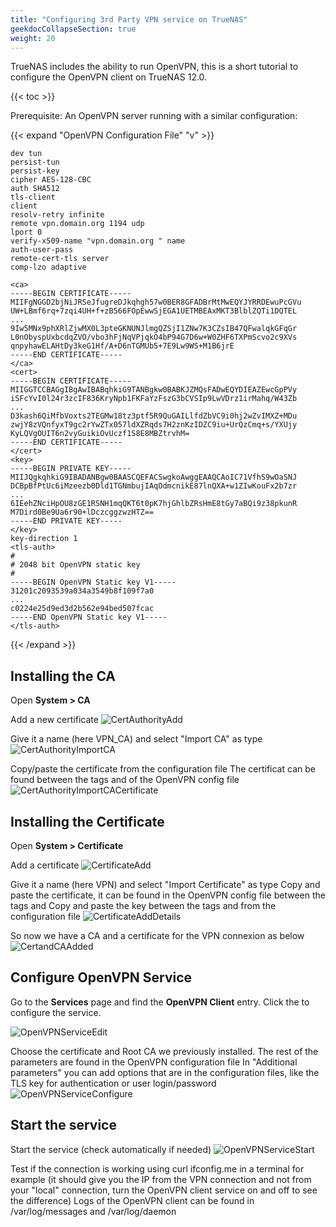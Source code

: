 ```yaml
---
title: "Configuring 3rd Party VPN service on TrueNAS"
geekdocCollapseSection: true
weight: 20
---
```


TrueNAS includes the ability to run OpenVPN, this is a short tutorial to configure the OpenVPN client on TrueNAS 12.0.

{{< toc >}}

Prerequisite: An OpenVPN server running with a similar configuration:

{{< expand "OpenVPN Configuration File" "v" >}}
```
dev tun
persist-tun
persist-key
cipher AES-128-CBC
auth SHA512
tls-client
client
resolv-retry infinite
remote vpn.domain.org 1194 udp
lport 0
verify-x509-name "vpn.domain.org " name
auth-user-pass
remote-cert-tls server
comp-lzo adaptive

<ca>
-----BEGIN CERTIFICATE-----
MIIFgNGGD2bjNiJRSeJfugreDJkqhgh57w0BER8GFADBrMtMwEQYJYRRDEwuPcGVu
UW+LBmf6rq+7zqi4UH+f+zB566FOpEwwSjEGA1UETMBEAxMKT3BlblZQTi1DQTEL
...
9Iw5MNx9phXRlZjwMX0L3pteGKNUNJlmgQZSjI1ZNw7K3CZsIB47QFwalqkGFqGr
L0nObyspUxbcdqZVO/vbo3hFjNqVPjqkO4bP94G7D6w+W0ZHF6TXPmScvo2c9XVs
qnpyhawELAHtDy3keG1Hf/A+D6nTGMUb5+7E9Lw9WS+M1B6jrE
-----END CERTIFICATE-----
</ca>
<cert>
-----BEGIN CERTIFICATE-----
MIIGGTCCBAGgIBgAwIBABqhkiG9TANBgkw0BABKJZMQsFADwEQYDIEAZEwcGpPVy
iSFcYvI0l24r3zcIF836KryNpb1FKFaYzFszG3bCVSIp9LwVDrz1irMahq/W43Zb
...
D3kash6QiMfbVoxts2TEGMw18tz3ptf5R9QuGAILlfdZbVC9i0hj2wZvIMXZ+MDu
zwjY8zVQnfyxT9gc2rYwZTx057ldXZRqds7H2znKzIDZC9iu+UrQzCmq+s/YXUjy
KyLQVgOUIT6n2vyGuikiOvUczf1S8E8MBZtrvhM=
-----END CERTIFICATE-----
</cert>
<key>
-----BEGIN PRIVATE KEY-----
MIIJQgkqhkiG9IBADANBgw0BAASCQEFACSwgkoAwggEAAQCAoIC71VfhS9wOaSNJ
DCBpBfPtUc6iMzeezb0Dld1TGNmbujIAqOdmcnikE87lnQXA+w1ZIwKouFx2b7zr
...
6IEehZNciHpOU8zGE1RSNH1mqQKT6t0pK7hjGhlbZRsHmE8tGy7aBQi9z38pkunR
M7Dird0Be9Ua6r90+lDczcggzwzHTZ==
-----END PRIVATE KEY-----
</key>
key-direction 1
<tls-auth>
#
# 2048 bit OpenVPN static key
#
-----BEGIN OpenVPN Static key V1-----
31201c2093539a034a3549b8f109f7a0
...
c0224e25d9ed3d2b562e94bed507fcac
-----END OpenVPN Static key V1-----
</tls-auth>
```
{{< /expand >}}


## Installing the CA

Open **System > CA**

Add a new certificate
![CertAuthorityAdd](/images/UserProvided/CertAuthorityAdd.png "Cert Authority Add")


Give it a name (here VPN_CA) and select "Import CA" as type
![CertAuthorityImportCA](/images/UserProvided/CertAuthorityImportCA.png "Cert Authority Import CA")


Copy/paste the certificate from the configuration file
The certificat can be found between the tags <ca> and </ca> of the OpenVPN config file
![CertAuthorityImportCACertificate](/images/UserProvided/CertAuthorityImportCACertificate.png "Cert Authority Import CA Certificate")


## Installing the Certificate

Open **System > Certificate**

Add a certificate
![CertificateAdd](/images/UserProvided/CertificateAdd.png "Certificate Add")


Give it a name (here VPN) and select "Import Certificate" as type
Copy and paste the certificate, it can be found in the OpenVPN config file between the tags <cert> and </cert>
Copy and paste the key between the tags <key> and </key> from the configuration file
![CertificateAddDetails](/images/UserProvided/CertificateAddDetails.png "Certificate Add Details")


So now we have a CA and a certificate for the VPN connexion as below
![CertandCAAdded](/images/UserProvided/CertandCAAdded.png "Cert and CA Added")


## Configure OpenVPN Service

Go to the **Services** page and find the **OpenVPN Client** entry.
Click the <i class="fa fa-pencil" aria-hidden="true" title="Configure"></i> to configure the service.

![OpenVPNServiceEdit](/images/UserProvided/OpenVPNServiceEdit.png "OpenVPN Service Edit")


Choose the certificate and Root CA we previously installed.
The rest of the parameters are found in the OpenVPN configuration file
In "Additional parameters" you can add options that are in the configuration files, like the TLS key for authentication or user login/password
![OpenVPNServiceConfigure](/images/UserProvided/OpenVPNServiceConfigure.png "OpenVPN Service Configure")

## Start the service

Start the service (check automatically if needed)
![OpenVPNServiceStart](/images/UserProvided/OpenVPNServiceStart.png "OpenVPN Service Start")


Test if the connection is working using curl ifconfig.me in a terminal for example (it should give you the IP from the VPN connection and not from your "local" connection, turn the OpenVPN client service on and off to see the difference)
Logs of the OpenVPN client can be found in /var/log/messages and /var/log/daemon



